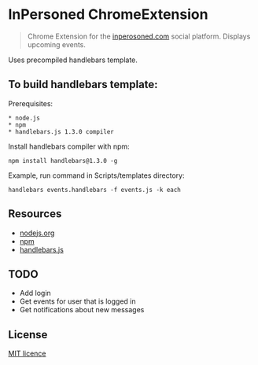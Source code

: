 InPersoned ChromeExtension
===============

> Chrome Extension for the [inperosoned.com](http://inpersoned.com) social platform. Displays upcoming events.

Uses precompiled handlebars template.

## To build handlebars template:

Prerequisites:

	* node.js
	* npm
	* handlebars.js 1.3.0 compiler

Install handlebars compiler with npm:

	npm install handlebars@1.3.0 -g

Example, run command in Scripts/templates directory:
	
	handlebars events.handlebars -f events.js -k each


## Resources

  - [nodejs.org](http://nodejs.org/)
  - [npm](http://npmjs.org/)
  - [handlebars.js](http://handlebarsjs.com/)

## TODO

  - Add login
  - Get events for user that is logged in
  - Get notifications about new messages

## License
[MIT licence](http://opensource.org/licenses/MIT)